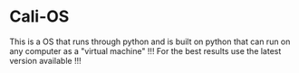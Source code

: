 # Cali-OS
This is a OS that runs through python and is built on python that can run on any computer as a "virtual machine"
!!! For the best results use the latest version available !!!
